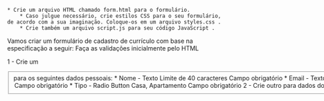 
	* Crie um arquivo HTML chamado form.html para o formulário.
    	* Caso julgue necessário, crie estilos CSS para o seu formulário, de acordo com a sua imaginação. Coloque-os em um arquivo styles.css .
    	* Crie também um arquivo script.js para seu código JavaScript .

Vamos criar um formulário de cadastro de currículo com base na especificação a seguir:
Faça as validações inicialmente pelo HTML

1 - Crie um <fieldset> para os seguintes dados pessoais:
        * Nome - Texto
            Limite de 40 caracteres
            Campo obrigatório
        * Email - Texto
            Limite de 50 caracteres
            Campo obrigatório
        * CPF - Texto
            Limite de 11 caracteres
            Campo obrigatório
        * Endereço - Texto
            Limite de 200 caracteres
            Campo obrigatório
        * Cidade - Texto
            Limite de 28 caracteres
            Campo obrigatório
        * Estado - Select
            Todos os estados do Brasil
            Utilize estruturas de repetição via JavaScript para gerar os <option>
            Campo obrigatório
        * Tipo - Radio Button
            Casa, Apartamento
            Campo obrigatório

2 - Crie outro <fieldset> para dados do seu último emprego
        * Resumo do currículo - TextArea
            Limite de 1000 caracteres
            Campo obrigatório
        * Cargo - Texto
            Limite de 40 caracteres
            Campo obrigatório
        * Descrição do cargo - Texto
            Limite de 500 caracteres
            Campo obrigatório
        * Data de início - Texto
            Verificar o formato da data dd/mm/aaaa .
            O dia deve ser > 0 e <= 31.
            O mês deve ser > 0 e <= 12.
            O ano não pode ser negativo.
            Caso alguma das condições seja inválida no momento do envio do formulário, exibir via alert uma mensagem de erro contextualizada.
            Campo obrigatório

3 - Logo abaixo do formulário, crie um botão que:
        * Chame uma função JavaScript e interrompa o fluxo automático do form utilizando o preventDefault() . Note que isso vai impedir as validações do HTML ao fazer o submit
        * Implemente, agora, no Javascript , as validações que foram pedidas ao longo da montagem do formulário.
        * Caso todos os dados sejam válidos, monte uma <div> com o consolidado dos dados que foram inseridos no formulário.
        * Caso haja algum dado inválido, mostre em uma <div> uma mensagem de erro. Se o erro for na Data de Início , a mensagem deve ser contextualizada.

4 - Crie um botão Limpar que limpa todos os campos do formulário e a <div> com seu currículo também.